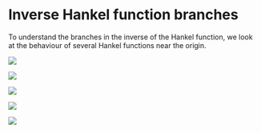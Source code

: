 # Inverse Hankel function branches

To understand the branches in the inverse of the Hankel function, we look at the
behaviour of several Hankel functions near the origin.

![](../plots/hankelh1_nu_0_angle_and_contours.png)

![](../plots/hankelh1_nu_1_angle_and_contours.png)

![](../plots/hankelh1_nu_2_angle_and_contours.png)

![](../plots/hankelh1_nu_3_angle_and_contours.png)

![](../plots/hankelh1_nu_8_angle_and_contours.png)
